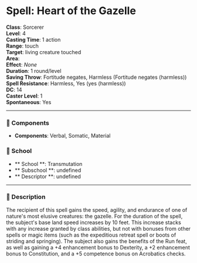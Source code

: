 
# Spell: Heart of the Gazelle
**Class**: Sorcerer  
**Level**: 4  
**Casting Time**: 1 action  
**Range**: touch  
**Target**: living creature touched  
**Area**:   
**Effect**: _None_  
**Duration**: 1 round/level  
**Saving Throw**: Fortitude negates, Harmless (Fortitude negates (harmless))  
**Spell Resistance**: Harmless, Yes (yes (harmless))  
**DC**: 14  
**Caster Level**: 1  
**Spontaneous**: Yes

---

### 🔮 Components
- **Components**: Verbal, Somatic, Material

### 🏫 School
- ** School **: Transmutation
- ** Subschool **: undefined
- ** Descriptor **: undefined
---

### 📜 Description
The recipient of this spell gains the speed, agility, and endurance of one of nature's most elusive creatures: the gazelle. For the duration of the spell, the subject's base land speed increases by 10 feet. This increase stacks with any increase granted by class abilities, but not with bonuses from other spells or magic items (such as the expeditious retreat spell or boots of striding and springing). The subject also gains the benefits of the Run feat, as well as gaining a +4 enhancement bonus to Dexterity, a +2 enhancement bonus to Constitution, and a +5 competence bonus on Acrobatics checks.

